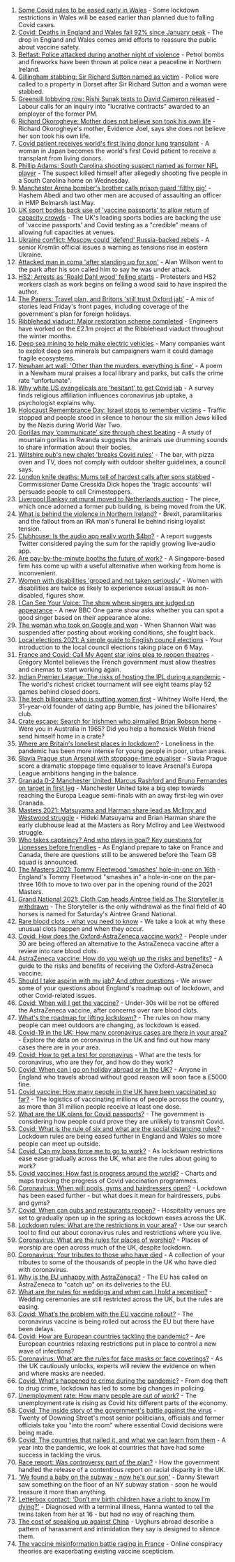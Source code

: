 1. [Some Covid rules to be eased early in Wales](https://www.bbc.co.uk/news/uk-wales-56680593) - Some lockdown restrictions in Wales will be eased earlier than planned due to falling Covid cases.
2. [Covid: Deaths in England and Wales fall 92% since January peak](https://www.bbc.co.uk/news/uk-56682716) - The drop in England and Wales comes amid efforts to reassure the public about vaccine safety.
3. [Belfast: Police attacked during another night of violence](https://www.bbc.co.uk/news/uk-northern-ireland-56681472) - Petrol bombs and fireworks have been thrown at police near a peaceline in Northern Ireland.
4. [Gillingham stabbing: Sir Richard Sutton named as victim](https://www.bbc.co.uk/news/uk-england-dorset-56680636) - Police were called to a property in Dorset after Sir Richard Sutton and a woman were stabbed.
5. [Greensill lobbying row: Rishi Sunak texts to David Cameron released](https://www.bbc.co.uk/news/uk-politics-56681939) - Labour calls for an inquiry into "lucrative contracts" awarded to an employer of the former PM.
6. [Richard Okorogheye: Mother does not believe son took his own life](https://www.bbc.co.uk/news/uk-56683582) - Richard Okorogheye's mother, Evidence Joel, says she does not believe her son took his own life.
7. [Covid patient receives world's first living donor lung transplant](https://www.bbc.co.uk/news/world-asia-56684073) - A woman in Japan becomes the world's first Covid patient to receive a transplant from living donors.
8. [Phillip Adams: South Carolina shooting suspect named as former NFL player](https://www.bbc.co.uk/news/world-us-canada-56684403) - The suspect killed himself after allegedly shooting five people in a South Carolina home on Wednesday.
9. [Manchester Arena bomber's brother calls prison guard 'filthy pig'](https://www.bbc.co.uk/news/uk-england-london-56681496) - Hashem Abedi and two other men are accused of assaulting an officer in HMP Belmarsh last May.
10. [UK sport bodies back use of 'vaccine passports' to allow return of capacity crowds](https://www.bbc.co.uk/sport/56683611) - The UK's leading sports bodies are backing the use of 'vaccine passports' and Covid testing as a "credible" means of allowing full capacities at venues.
11. [Ukraine conflict: Moscow could 'defend' Russia-backed rebels](https://www.bbc.co.uk/news/world-europe-56678665) - A senior Kremlin official issues a warning as tensions rise in eastern Ukraine.
12. [Attacked man in coma 'after standing up for son'](https://www.bbc.co.uk/news/uk-england-sussex-56682336) - Alan Willson went to the park after his son called him to say he was under attack.
13. [HS2: Arrests as 'Roald Dahl wood' felling starts](https://www.bbc.co.uk/news/uk-england-beds-bucks-herts-56679977) - Protesters and HS2 workers clash as work begins on felling a wood said to have inspired the author.
14. [The Papers: Travel plan, and Britons 'still trust Oxford jab'](https://www.bbc.co.uk/news/blogs-the-papers-56684353) - A mix of stories lead Friday's front pages, including coverage of the government's plan for foreign holidays.
15. [Ribblehead viaduct: Major restoration scheme completed](https://www.bbc.co.uk/news/uk-england-york-north-yorkshire-56680873) - Engineers have worked on the £2.1m project at the Ribblehead viaduct throughout the winter months.
16. [Deep sea mining to help make electric vehicles](https://www.bbc.co.uk/news/science-environment-56678976) - Many companies want to exploit deep sea minerals but campaigners warn it could damage fragile ecosystems.
17. [Newham art wall: 'Other than the murders, everything is fine'](https://www.bbc.co.uk/news/uk-england-london-56679937) - A poem in a Newham mural praises a local library and parks, but calls the crime rate "unfortunate".
18. [Why white US evangelicals are ‘hesitant' to get Covid jab](https://www.bbc.co.uk/news/world-us-canada-56682046) - A survey finds religious affiliation influences coronavirus jab uptake, a psychologist explains why.
19. [Holocaust Remembrance Day: Israel stops to remember victims](https://www.bbc.co.uk/news/world-middle-east-56677691) - Traffic stopped and people stood in silence to honour the six million Jews killed by the Nazis during World War Two.
20. [Gorillas may ‘communicate’ size through chest beating](https://www.bbc.co.uk/news/science-environment-56678000) - A study of mountain gorillas in Rwanda suggests the animals use drumming sounds to share information about their bodies.
21. [Wiltshire pub's new chalet 'breaks Covid rules'](https://www.bbc.co.uk/news/uk-england-wiltshire-56666447) - The bar, with pizza oven and TV, does not comply with outdoor shelter guidelines, a council says.
22. [London knife deaths: Mums tell of hardest calls after sons stabbed](https://www.bbc.co.uk/news/uk-england-london-56660560) - Commissioner Dame Cressida Dick hopes the 'tragic accounts' will persuade people to call Crimestoppers.
23. [Liverpool Banksy rat mural moved to Netherlands auction](https://www.bbc.co.uk/news/uk-england-merseyside-56677331) - The piece, which once adorned a former pub building, is being moved from the UK.
24. [What is behind the violence in Northern Ireland?](https://www.bbc.co.uk/news/uk-northern-ireland-56664378) - Brexit, paramilitaries and the fallout from an IRA man's funeral lie behind rising loyalist tension.
25. [Clubhouse: Is the audio app really worth $4bn?](https://www.bbc.co.uk/news/technology-56676214) - A report suggests Twitter considered paying the sum for the rapidly growing live-audio app.
26. [Are pay-by-the-minute booths the future of work?](https://www.bbc.co.uk/news/business-56492376) - A Singapore-based firm has come up with a useful alternative when working from home is inconvenient.
27. [Women with disabilities 'groped and not taken seriously'](https://www.bbc.co.uk/news/uk-wales-56664969) - Women with disabilities are twice as likely to experience sexual assault as non-disabled, figures show.
28. [I Can See Your Voice: The show where singers are judged on appearance](https://www.bbc.co.uk/news/entertainment-arts-55950360) - A new BBC One game show asks whether you can spot a good singer based on their appearance alone.
29. [The woman who took on Google and won](https://www.bbc.co.uk/news/technology-56659212) - When Shannon Wait was suspended after posting about working conditions, she fought back.
30. [Local elections 2021: A simple guide to English council elections](https://www.bbc.co.uk/news/uk-politics-56562354) - Your introduction to the local council elections taking place on 6 May.
31. [France and Covid: Call My Agent star joins plea to reopen theatres](https://www.bbc.co.uk/news/world-europe-56663222) - Grégory Montel believes the French government must allow theatres and cinemas to start working again.
32. [Indian Premier League: The risks of hosting the IPL during a pandemic](https://www.bbc.co.uk/news/world-asia-india-56637098) - The world's richest cricket tournament will see eight teams play 52 games behind closed doors.
33. [The tech billionaire who is putting women first](https://www.bbc.co.uk/news/technology-56662100) - Whitney Wolfe Herd, the 31-year-old founder of dating app Bumble, has joined the billionaires' club.
34. [Crate escape: Search for Irishmen who airmailed Brian Robson home](https://www.bbc.co.uk/news/uk-northern-ireland-56648439) - Were you in Australia in 1965? Did you help a homesick Welsh friend send himself home in a crate?
35. [Where are Britain's loneliest places in lockdown?](https://www.bbc.co.uk/news/education-56664180) - Loneliness in the pandemic has been more intense for young people in poor, urban areas.
36. [Slavia Prague stun Arsenal with stoppage-time equaliser](https://www.bbc.co.uk/sport/football/56667195) - Slavia Prague score a dramatic stoppage time equaliser to leave Arsenal's Europa League ambitions hanging in the balance.
37. [Granada 0-2 Manchester United: Marcus Rashford and Bruno Fernandes on target in first leg](https://www.bbc.co.uk/sport/football/56667352) - Manchester United take a big step towards reaching the Europa League semi-finals with an away first-leg win over Granada.
38. [Masters 2021: Matsuyama and Harman share lead as McIlroy and Westwood struggle](https://www.bbc.co.uk/sport/golf/56683671) - Hideki Matsuyama and Brian Harman share the early clubhouse lead at the Masters as Rory McIlroy and Lee Westwood struggle.
39. [Who takes captaincy? And who plays in goal? Key questions for Lionesses before friendlies](https://www.bbc.co.uk/sport/football/56617239) - As England prepare to take on France and Canada, there are questions still to be answered before the Team GB squad is announced.
40. [The Masters 2021: Tommy Fleetwood 'smashes' hole-in-one on 16th](https://www.bbc.co.uk/sport/av/golf/56684349) - England's Tommy Fleetwood "smashes in" a hole-in-one on the par-three 16th to move to two over par in the opening round of the 2021 Masters.
41. [Grand National 2021: Cloth Cap heads Aintree field as The Storyteller is withdrawn](https://www.bbc.co.uk/sport/horse-racing/56665005) - The Storyteller is the only withdrawal as the final field of 40 horses is named for Saturday's Aintree Grand National.
42. [Rare blood clots - what you need to know](https://www.bbc.co.uk/news/health-56674796) - We take a look at why these unusual clots happen and when they occur.
43. [Covid: How does the Oxford-AstraZeneca vaccine work?](https://www.bbc.co.uk/news/health-55302595) - People under 30 are being offered an alternative to the AstraZeneca vaccine after a review into rare blood clots.
44. [AstraZeneca vaccine: How do you weigh up the risks and benefits?](https://www.bbc.co.uk/news/explainers-56665396) - A guide to the risks and benefits of receiving the Oxford-AstraZeneca vaccine.
45. [Should I take aspirin with my jab? And other questions](https://www.bbc.co.uk/news/world-asia-china-51176409) - We answer some of your questions about England's roadmap out of lockdown, and other Covid-related issues.
46. [Covid: When will I get the vaccine?](https://www.bbc.co.uk/news/health-55045639) - Under-30s will be not be offered the AstraZeneca vaccine, after concerns over rare blood clots.
47. [What's the roadmap for lifting lockdown?](https://www.bbc.co.uk/news/explainers-52530518) - The rules on how many people can meet outdoors are changing, as lockdown is eased.
48. [Covid-19 in the UK: How many coronavirus cases are there in your area?](https://www.bbc.co.uk/news/uk-51768274) - Explore the data on coronavirus in the UK and find out how many cases there are in your area.
49. [Covid: How to get a test for coronavirus](https://www.bbc.co.uk/news/health-51943612) - What are the tests for coronavirus, who are they for, and how do they work?
50. [Covid: When can I go on holiday abroad or in the UK?](https://www.bbc.co.uk/news/explainers-52646738) - Anyone in England who travels abroad without good reason will soon face a £5000 fine.
51. [Covid vaccine: How many people in the UK have been vaccinated so far?](https://www.bbc.co.uk/news/health-55274833) - The logistics of vaccinating millions of people across the country, as more than 31 million people receive at least one dose.
52. [What are the UK plans for Covid passports?](https://www.bbc.co.uk/news/explainers-55718553) - The government is considering how people could prove they are unlikely to transmit Covid.
53. [Covid: What is the rule of six and what are the social distancing rules?](https://www.bbc.co.uk/news/uk-51506729) - Lockdown rules are being eased further in England and Wales so more people can meet up outside.
54. [Covid: Can my boss force me to go to work?](https://www.bbc.co.uk/news/business-52567567) - As lockdown restrictions ease ease gradually across the UK, what are the rules about going to work?
55. [Covid vaccines: How fast is progress around the world?](https://www.bbc.co.uk/news/world-56237778) - Charts and maps tracking the progress of Covid vaccination programmes.
56. [Coronavirus: When will pools, gyms and hairdressers open?](https://www.bbc.co.uk/news/explainers-53349989) - Lockdown has been eased further - but what does it mean for hairdressers, pubs and gyms?
57. [Covid: When can pubs and restaurants reopen?](https://www.bbc.co.uk/news/business-52977388) - Hospitality venues are set to gradually open up in the spring as lockdown eases across the UK.
58. [Lockdown rules: What are the restrictions in your area?](https://www.bbc.co.uk/news/uk-54373904) - Use our search tool to find out about coronavirus rules and restrictions where you live.
59. [Coronavirus: What are the rules for places of worship?](https://www.bbc.co.uk/news/explainers-53219921) - Places of worship are open across much of the UK, despite lockdown.
60. [Coronavirus: Your tributes to those who have died](https://www.bbc.co.uk/news/uk-52676411) - A collection of your tributes to some of the thousands of people in the UK who have died with coronavirus.
61. [Why is the EU unhappy with AstraZeneca?](https://www.bbc.co.uk/news/56483766) - The EU has called on AstraZeneca to "catch up" on its deliveries to the EU.
62. [What are the rules for weddings and when can I hold a reception?](https://www.bbc.co.uk/news/explainers-52811509) - Wedding ceremonies are still restricted across the UK, but the rules are easing.
63. [Covid: What’s the problem with the EU vaccine rollout?](https://www.bbc.co.uk/news/explainers-52380823) - The coronavirus vaccine is being rolled out across the EU but there have been delays.
64. [Covid: How are European countries tackling the pandemic?](https://www.bbc.co.uk/news/explainers-53640249) - Are European countries relaxing restrictions put in place to control a new wave of infections?
65. [Coronavirus: What are the rules for face masks or face coverings?](https://www.bbc.co.uk/news/health-51205344) - As the UK cautiously unlocks, experts will review the evidence on when and where masks are needed.
66. [Covid: What's happened to crime during the pandemic?](https://www.bbc.co.uk/news/56463680) - From dog theft to drug crime, lockdown has led to some big changes in policing.
67. [Unemployment rate: How many people are out of work?](https://www.bbc.co.uk/news/business-52660591) - The unemployment rate is rising as Covid hits different parts of the economy.
68. [Covid: The inside story of the government's battle against the virus](https://www.bbc.co.uk/news/uk-politics-56361599) - Twenty of Downing Street's most senior politicians, officials and former officials take you "into the room" where essential Covid decisions were being made.
69. [Covid: The countries that nailed it, and what we can learn from them](https://www.bbc.co.uk/news/uk-56455030) - A year into the pandemic, we look at countries that have had some success in tackling the virus.
70. [Race report: Was controversy part of the plan?](https://www.bbc.co.uk/news/uk-politics-56578839) - How the government handled the release of a contentious report on racial disparity in the UK.
71. ['We found a baby on the subway - now he's our son'](https://www.bbc.co.uk/news/stories-56409764) - Danny Stewart saw something on the floor of an NY subway station - soon he would treasure it more than anything.
72. [Letterbox contact: ‘Don’t my birth children have a right to know I’m dying?'](https://www.bbc.co.uk/news/stories-56576285) - Diagnosed with a terminal illness, Hanna wanted to tell the twins taken from her at 16 - but had no way of reaching them.
73. [The cost of speaking up against China](https://www.bbc.co.uk/news/world-asia-china-56563449) - Uyghurs abroad describe a pattern of harassment and intimidation they say is designed to silence them.
74. [The vaccine misinformation battle raging in France](https://www.bbc.co.uk/news/blogs-trending-56526265) - Online conspiracy theories are exacerbating existing vaccine scepticism.
